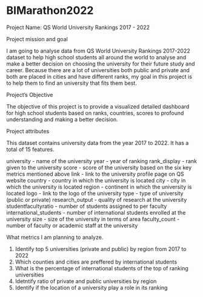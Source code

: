 # BIMarathon2022
Project Name:
QS World University Rankings 2017 - 2022

Project mission and goal

I am going to analyse data from QS World University Rankings 2017-2022 dataset to help high school students all around the world to analyse and make a better decision on choosing the university for their future study and career.
Because there are a lot of universities both public and private and both are placed in cities and have different ranks, my goal in this project is to help them to find an university that fits them best.

Project’s Objective

The objective of this project is to provide a visualized detailed dashboard for high school students based on ranks, countries, scores to profound understanding and making a better decision. 

Project attributes

This dataset contains university data from the year 2017 to 2022. It has a total of 15 features.

university - name of the university
year - year of ranking
rank_display - rank given to the university
score - score of the university based on the six key metrics mentioned above
link - link to the university profile page on QS website
country - country in which the university is located
city - city in which the university is located
region - continent in which the university is located
logo - link to the logo of the university
type - type of university (public or private)
research_output - quality of research at the university
studentfacultyratio - number of students assigned to per faculty
international_students - number of international students enrolled at the university
size - size of the university in terms of area
faculty_count - number of faculty or academic staff at the university



What metrics I am planning to analyze.

1. Identify top 5 universities (private and public) by region from 2017 to 2022
2. Which counties and cities are preffered by international students
3. What is the percentage of international students of the top of ranking universities
4. Idetntify ratio of private and public universities by region
5. Identify if the location of a university play a role in its ranking
